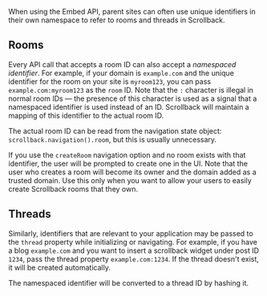 When using the Embed API, parent sites can often use unique identifiers in their own namespace to refer to rooms and threads in Scrollback.

## Rooms ##
Every API call that accepts a room ID can also accept a _namespaced identifier_. For example, if your domain is `example.com` and the unique identifier for the room on your site is `myroom123`, you can pass `example.com:myroom123` as the `room` ID. Note that the `:` character is illegal in normal room IDs — the presence of this character is used as a signal that a namespaced identifier is used instead of an ID. Scrollback will maintain a mapping of this identifier to the actual room ID.

The actual room ID can be read from the navigation state object: `scrollback.navigation().room`, but this is usually unnecessary.

If you use the `createRoom` navigation option and no room exists with that identifier, the user will be prompted to create one in the UI. Note that the user who creates a room will become its owner and the domain added as a trusted domain. Use this only when you want to allow your users to easily create Scrollback rooms that they own.

## Threads ##
Similarly, identifiers that are relevant to your application may be passed to the `thread` property while initializing or navigating. For example, if you have a blog `example.com` and you want to insert a scrollback widget under post ID `1234`, pass the thread property `example.com:1234`. If the thread doesn't exist, it will be created automatically.

The namespaced identifier will be converted to a thread ID by hashing it.